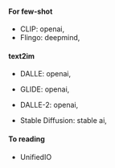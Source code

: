  
 #### For few-shot
 
 - CLIP:
 openai,
 - Flingo:
 deepmind,
 
 #### text2im
 
 - DALLE:
 openai,
 
 - GLIDE:
 openai,
 
 - DALLE-2:
 openai,
 
 - Stable Diffusion: 
 stable ai,
 
 
 #### To reading
 
 - UnifiedIO
 
 
 